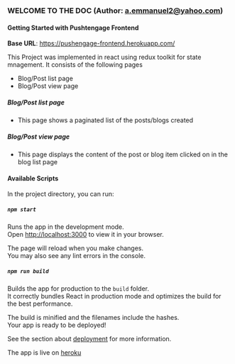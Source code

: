### WELCOME TO THE DOC (Author: **a.emmanuel2@yahoo.com**)

#### Getting Started with Pushtengage Frontend
**Base URL**: https://pushengage-frontend.herokuapp.com/

This Project was implemented in react using redux toolkit for state mnagement. It consists of the following pages

- Blog/Post list page
- Blog/Post view page

##### Blog/Post list page
- This page shows a paginated list of the posts/blogs created

##### Blog/Post view page
- This page displays the content of the post or blog item clicked on in the blog list page

#### Available Scripts

In the project directory, you can run:

##### `npm start`

Runs the app in the development mode.\
Open [http://localhost:3000](http://localhost:3000) to view it in your browser.

The page will reload when you make changes.\
You may also see any lint errors in the console.

##### `npm run build`

Builds the app for production to the `build` folder.\
It correctly bundles React in production mode and optimizes the build for the best performance.

The build is minified and the filenames include the hashes.\
Your app is ready to be deployed!

See the section about [deployment](https://facebook.github.io/create-react-app/docs/deployment) for more information.


The app is live on [heroku](https://pushengage-frontend.herokuapp.com/)